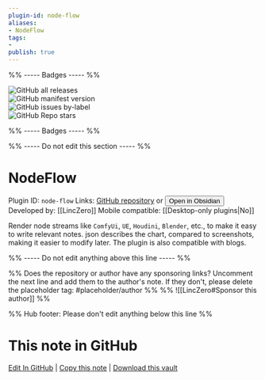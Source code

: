 ```yaml
---
plugin-id: node-flow
aliases:
- NodeFlow
tags: 
- 
publish: true
---
```


%% ----- Badges ----- %%

![GitHub all releases](https://img.shields.io/github/downloads/LincZero/obsidian-node-flow/total?color=573E7A&logo=github&style=for-the-badge)   
![GitHub manifest version](https://img.shields.io/github/manifest-json/v/LincZero/obsidian-node-flow?color=573E7A&logo=github&style=for-the-badge)   
![GitHub issues by-label](https://img.shields.io/github/issues/LincZero/obsidian-node-flow/help%20wanted?color=573E7A&logo=github&style=for-the-badge)   
![GitHub Repo stars](https://img.shields.io/github/stars/LincZero/obsidian-node-flow?color=573E7A&logo=github&style=for-the-badge)

%% ----- Badges ----- %%

%% ----- Do not edit this section ----- %%

# NodeFlow

Plugin ID: `node-flow`
Links: [GitHub repository](https://github.com/LincZero/obsidian-node-flow) or [<button id=HH>Open in Obsidian</button>](obsidian://show-plugin?id=node-flow)
Developed by: [[LincZero]]
Mobile compatible: [[Desktop-only plugins|No]]

Render node streams like `ComfyUi`, `UE`, `Houdini`, `Blender`, etc., to make it easy to write relevant notes. json describes the chart, compared to screenshots, making it easier to modify later. The plugin is also compatible with blogs.

%% ----- Do not edit anything above this line ----- %% 

%% Does the repository or author have any sponsoring links? Uncomment the next line and add them to the author's note. If they don't, please delete the placeholder tag: #placeholder/author %%
%% ![[LincZero#Sponsor this author]] %%

%% Hub footer: Please don't edit anything below this line %%

# This note in GitHub

<span class="git-footer">[Edit In GitHub](https://github.dev/obsidian-community/obsidian-hub/blob/main/02%20-%20Community%20Expansions/02.05%20All%20Community%20Expansions/Plugins/node-flow.md "git-hub-edit-note") | [Copy this note](https://raw.githubusercontent.com/obsidian-community/obsidian-hub/main/02%20-%20Community%20Expansions/02.05%20All%20Community%20Expansions/Plugins/node-flow.md "git-hub-copy-note") | [Download this vault](https://github.com/obsidian-community/obsidian-hub/archive/refs/heads/main.zip "git-hub-download-vault") </span>
